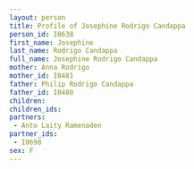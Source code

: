 ```yaml
---
layout: person
title: Profile of Josephine Rodrigo Candappa
person_id: I0638
first_name: Josephine
last_name: Rodrigo Candappa
full_name: Josephine Rodrigo Candappa
mother: Anna Rodrigo
mother_id: I0481
father: Philip Rodrigo Candappa
father_id: I0480
children:
children_ids:
partners:
 - Anto Laity Ramenaden
partner_ids:
 - I0698
sex: F
---
```


